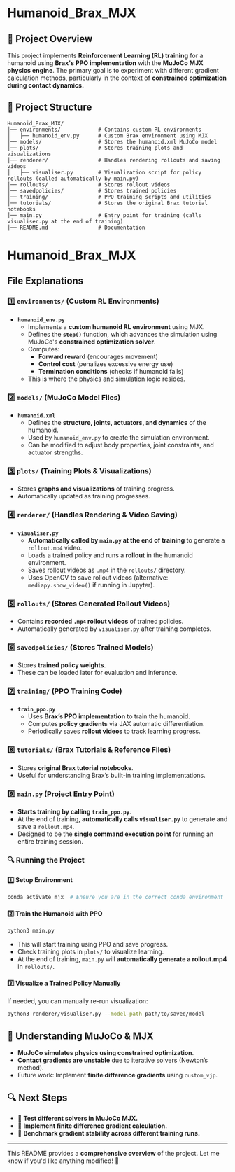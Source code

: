 # Humanoid_Brax_MJX

## 🚀 Project Overview
This project implements **Reinforcement Learning (RL) training** for a humanoid using **Brax's PPO implementation** with the **MuJoCo MJX physics engine**. The primary goal is to experiment with different gradient calculation methods, particularly in the context of **constrained optimization during contact dynamics.**

## 📂 Project Structure

```
Humanoid_Brax_MJX/
│── environments/            # Contains custom RL environments
│   ├── humanoid_env.py      # Custom Brax environment using MJX
│── models/                  # Stores the humanoid.xml MuJoCo model
│── plots/                   # Stores training plots and visualizations
│── renderer/                # Handles rendering rollouts and saving videos
│   ├── visualiser.py        # Visualization script for policy rollouts (called automatically by main.py)
│── rollouts/                # Stores rollout videos
│── savedpolicies/           # Stores trained policies
│── training/                # PPO training scripts and utilities
│── tutorials/               # Stores the original Brax tutorial notebooks
│── main.py                  # Entry point for training (calls visualiser.py at the end of training)
│── README.md                # Documentation
```
# Humanoid_Brax_MJX


## File Explanations

### **1️⃣ `environments/`** (Custom RL Environments)
- **`humanoid_env.py`**
  - Implements a **custom humanoid RL environment** using MJX.
  - Defines the **`step()`** function, which advances the simulation using MuJoCo's **constrained optimization solver**.
  - Computes:
    - **Forward reward** (encourages movement)
    - **Control cost** (penalizes excessive energy use)
    - **Termination conditions** (checks if humanoid falls)
  - This is where the physics and simulation logic resides.

### **2️⃣ `models/`** (MuJoCo Model Files)
- **`humanoid.xml`**
  - Defines the **structure, joints, actuators, and dynamics** of the humanoid.
  - Used by `humanoid_env.py` to create the simulation environment.
  - Can be modified to adjust body properties, joint constraints, and actuator strengths.

### **3️⃣ `plots/`** (Training Plots & Visualizations)
- Stores **graphs and visualizations** of training progress.
- Automatically updated as training progresses.

### **4️⃣ `renderer/`** (Handles Rendering & Video Saving)
- **`visualiser.py`**
  - **Automatically called by `main.py` at the end of training** to generate a `rollout.mp4` video.
  - Loads a trained policy and runs a **rollout** in the humanoid environment.
  - Saves rollout videos as `.mp4` in the `rollouts/` directory.
  - Uses OpenCV to save rollout videos (alternative: `mediapy.show_video()` if running in Jupyter).

### **5️⃣ `rollouts/`** (Stores Generated Rollout Videos)
- Contains **recorded `.mp4` rollout videos** of trained policies.
- Automatically generated by `visualiser.py` after training completes.

### **6️⃣ `savedpolicies/`** (Stores Trained Models)
- Stores **trained policy weights**.
- These can be loaded later for evaluation and inference.

### **7️⃣ `training/`** (PPO Training Code)
- **`train_ppo.py`**
  - Uses **Brax’s PPO implementation** to train the humanoid.
  - Computes **policy gradients** via JAX automatic differentiation.
  - Periodically saves **rollout videos** to track learning progress.

### **8️⃣ `tutorials/`** (Brax Tutorials & Reference Files)
- Stores **original Brax tutorial notebooks**.
- Useful for understanding Brax’s built-in training implementations.

### **9️⃣ `main.py`** (Project Entry Point)
- **Starts training by calling `train_ppo.py`**.
- At the end of training, **automatically calls `visualiser.py`** to generate and save a `rollout.mp4`.
- Designed to be the **single command execution point** for running an entire training session.

### **🔍 Running the Project**

#### **1️⃣ Setup Environment**
```bash
conda activate mjx  # Ensure you are in the correct conda environment
```

#### **2️⃣ Train the Humanoid with PPO**
```bash
python3 main.py
```
- This will start training using PPO and save progress.
- Check training plots in `plots/` to visualize learning.
- At the end of training, `main.py` will **automatically generate a rollout.mp4** in `rollouts/`.

#### **3️⃣ Visualize a Trained Policy Manually**
If needed, you can manually re-run visualization:
```bash
python3 renderer/visualiser.py --model-path path/to/saved/model
```

## 📖 Understanding MuJoCo & MJX
- **MuJoCo simulates physics using constrained optimization**.
- **Contact gradients are unstable** due to iterative solvers (Newton’s method).
- Future work: Implement **finite difference gradients** using `custom_vjp`.

## 🔍 Next Steps
- 🔲 **Test different solvers in MuJoCo MJX.**
- 🔲 **Implement finite difference gradient calculation.**
- 🔲 **Benchmark gradient stability across different training runs.**

---

This README provides a **comprehensive overview** of the project. Let me know if you'd like anything modified! 🚀

